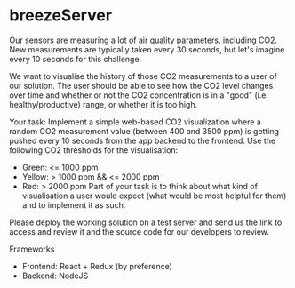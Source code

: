 # breezeServer

Our sensors are measuring a lot of air quality parameters, including CO2. New measurements are typically taken every 30 seconds, but let's imagine every 10 seconds for this challenge.

We want to visualise the history of those CO2 measurements to a user of our solution. The user should be able to see how the CO2 level changes over time and whether or not the CO2 concentration is in a "good" (i.e. healthy/productive) range, or whether it is too high.

Your task: Implement a simple web-based CO2 visualization where a random CO2 measurement value (between 400 and 3500 ppm) is getting pushed every 10 seconds from the app backend to the frontend. Use the following CO2 thresholds for the visualisation:
- Green: <= 1000 ppm
- Yellow: > 1000 ppm && <= 2000 ppm
- Red: > 2000 ppm
Part of your task is to think about what kind of visualisation a user would expect (what would be most helpful for them) and to implement it as such.

Please deploy the working solution on a test server and send us the link to access and review it and the source code for our developers to review.

Frameworks
- Frontend: React + Redux (by preference)
- Backend: NodeJS
